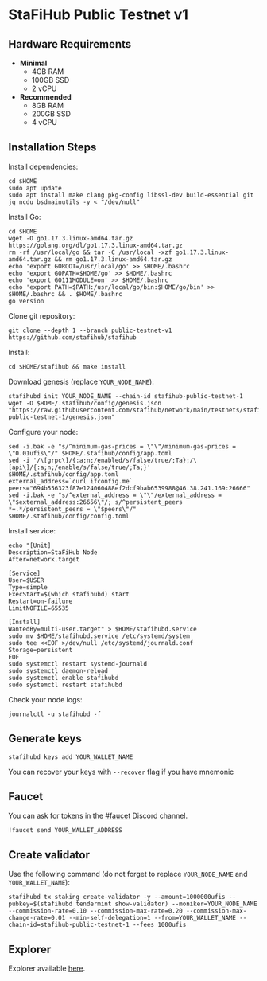 # StaFiHub Public Testnet v1

## Hardware Requirements
* **Minimal**
  * 4GB RAM
  * 100GB SSD
  * 2 vCPU
* **Recommended**
  * 8GB RAM
  * 200GB SSD
  * 4 vCPU

## Installation Steps
Install dependencies:
```shell
cd $HOME
sudo apt update
sudo apt install make clang pkg-config libssl-dev build-essential git jq ncdu bsdmainutils -y < "/dev/null"
```
Install Go:
```shell
cd $HOME
wget -O go1.17.3.linux-amd64.tar.gz https://golang.org/dl/go1.17.3.linux-amd64.tar.gz
rm -rf /usr/local/go && tar -C /usr/local -xzf go1.17.3.linux-amd64.tar.gz && rm go1.17.3.linux-amd64.tar.gz
echo 'export GOROOT=/usr/local/go' >> $HOME/.bashrc
echo 'export GOPATH=$HOME/go' >> $HOME/.bashrc
echo 'export GO111MODULE=on' >> $HOME/.bashrc
echo 'export PATH=$PATH:/usr/local/go/bin:$HOME/go/bin' >> $HOME/.bashrc && . $HOME/.bashrc
go version
```
Clone git repository:
```shell
git clone --depth 1 --branch public-testnet-v1 https://github.com/stafihub/stafihub
```
Install:
```shell
cd $HOME/stafihub && make install
```

Download genesis (replace `YOUR_NODE_NAME`):
```shell
stafihubd init YOUR_NODE_NAME --chain-id stafihub-public-testnet-1
wget -O $HOME/.stafihub/config/genesis.json "https://raw.githubusercontent.com/stafihub/network/main/testnets/stafihub-public-testnet-1/genesis.json"
```
Configure your node:
```shell
sed -i.bak -e "s/^minimum-gas-prices = \"\"/minimum-gas-prices = \"0.01ufis\"/" $HOME/.stafihub/config/app.toml
sed -i '/\[grpc\]/{:a;n;/enabled/s/false/true/;Ta};/\[api\]/{:a;n;/enable/s/false/true/;Ta;}' $HOME/.stafihub/config/app.toml
external_address=`curl ifconfig.me`
peers="694b556323f87e124060488ef2dcf9bab6539988@46.38.241.169:26666"
sed -i.bak -e "s/^external_address = \"\"/external_address = \"$external_address:26656\"/; s/^persistent_peers *=.*/persistent_peers = \"$peers\"/" $HOME/.stafihub/config/config.toml
```
Install service:
```shell
echo "[Unit]
Description=StaFiHub Node
After=network.target

[Service]
User=$USER
Type=simple
ExecStart=$(which stafihubd) start
Restart=on-failure
LimitNOFILE=65535

[Install]
WantedBy=multi-user.target" > $HOME/stafihubd.service
sudo mv $HOME/stafihubd.service /etc/systemd/system
sudo tee <<EOF >/dev/null /etc/systemd/journald.conf
Storage=persistent
EOF
sudo systemctl restart systemd-journald
sudo systemctl daemon-reload
sudo systemctl enable stafihubd
sudo systemctl restart stafihubd
```
Check your node logs:
```shell
journalctl -u stafihubd -f
```
## Generate keys
```shell
stafihubd keys add YOUR_WALLET_NAME
```
You can recover your keys with `--recover` flag if you have mnemonic

## Faucet
You can ask for tokens in the [#faucet](https://discord.gg/KXMt24cb) Discord channel.
```shell
!faucet send YOUR_WALLET_ADDRESS
```
## Create validator
Use the following command (do not forget to replace `YOUR_NODE_NAME` and `YOUR_WALLET_NAME`):
```shell
stafihubd tx staking create-validator -y --amount=1000000ufis --pubkey=$(stafihubd tendermint show-validator) --moniker=YOUR_NODE_NAME --commission-rate=0.10 --commission-max-rate=0.20 --commission-max-change-rate=0.01 --min-self-delegation=1 --from=YOUR_WALLET_NAME --chain-id=stafihub-public-testnet-1 --fees 1000ufis
```

## Explorer
Explorer available [here](https://testnet-explorer.stafihub.io).
